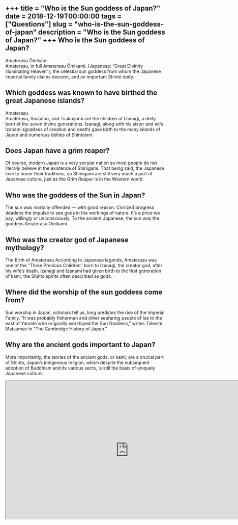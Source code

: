 +++
title = "Who is the Sun goddess of Japan?"
date = 2018-12-19T00:00:00
tags = ["Questions"]
slug = "who-is-the-sun-goddess-of-japan"
description = "Who is the Sun goddess of Japan?"
+++
Who is the Sun goddess of Japan?
--------------------------------

Amaterasu Ōmikami  
Amaterasu, in full Amaterasu Ōmikami, (Japanese: “Great Divinity Illuminating Heaven”), the celestial sun goddess from whom the Japanese imperial family claims descent, and an important Shintō deity.

Which goddess was known to have birthed the great Japanese islands?
-------------------------------------------------------------------

Amaterasu  
Amaterasu, Susanoo, and Tsukuyomi are the children of Izanagi, a deity born of the seven divine generations. Izanagi, along with his sister and wife, Izanami (goddess of creation and death) gave birth to the many islands of Japan and numerous deities of Shintoism.

Does Japan have a grim reaper?
------------------------------

Of course, modern Japan is a very secular nation so most people do not literally believe in the existence of Shinigami. That being said, the Japanese love to honor their traditions, so Shinigami are still very much a part of Japanese culture, just as the Grim Reaper is in the Western world.

Who was the goddess of the Sun in Japan?
----------------------------------------

The sun was mortally offended — with good reason. Civilized progress deadens the impulse to see gods in the workings of nature. It’s a price we pay, willingly or unconsciously. To the ancient Japanese, the sun was the goddess Amaterasu Omikami.

Who was the creator god of Japanese mythology?
----------------------------------------------

The Birth of Amaterasu According to Japanese legends, Amaterasu was one of the “Three Precious Children” born to Izanagi, the creator god, after his wife’s death. Izanagi and Izanami had given birth to the first generation of kami, the Shinto spirits often described as gods.

Where did the worship of the sun goddess come from?
---------------------------------------------------

Sun worship in Japan, scholars tell us, long predates the rise of the Imperial Family. “It was probably fishermen and other seafaring people of Ise to the east of Yamato who originally worshiped the Sun Goddess,” writes Takeshi Matsumae in “The Cambridge History of Japan.”

Why are the ancient gods important to Japan?
--------------------------------------------

More importantly, the stories of the ancient gods, or kami, are a crucial part of Shinto, Japan’s indigenous religion, which despite the subsequent adoption of Buddhism and its various sects, is still the basis of uniquely Japanese culture.

<iframe allow="accelerometer; autoplay; clipboard-write; encrypted-media; gyroscope; picture-in-picture" allowfullscreen="" class="__youtube_prefs__  epyt-is-override  no-lazyload" data-no-lazy="1" data-origheight="433" data-origwidth="770" data-skipgform_ajax_framebjll="" height="433" id="_ytid_50653" loading="lazy" src="https://www.youtube.com/embed/AYSRqcixm8Q?enablejsapi=1&autoplay=0&cc_load_policy=0&cc_lang_pref=&iv_load_policy=1&loop=0&modestbranding=0&rel=1&fs=1&playsinline=0&autohide=2&theme=dark&color=red&controls=1&" title="YouTube player" width="770"></iframe>